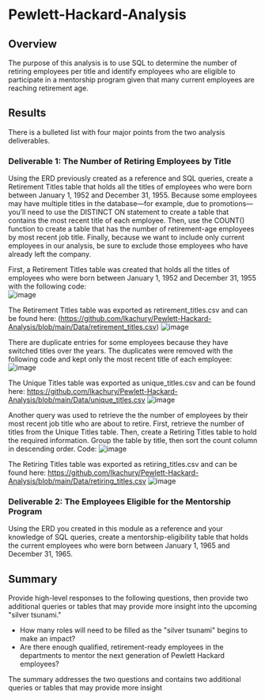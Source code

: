 # Pewlett-Hackard-Analysis

## Overview 
The purpose of this analysis is to use SQL to determine the number of retiring employees per title and identify employees who are eligible to participate in a mentorship program given that many current employees are reaching retirement age.


## Results
There is a bulleted list with four major points from the two analysis deliverables.

### Deliverable 1: The Number of Retiring Employees by Title
Using the ERD previously created as a reference and SQL queries, create a Retirement Titles table that holds all the titles of employees who were born between January 1, 1952 and December 31, 1955. Because some employees may have multiple titles in the database—for example, due to promotions—you’ll need to use the DISTINCT ON statement to create a table that contains the most recent title of each employee. Then, use the COUNT() function to create a table that has the number of retirement-age employees by most recent job title. Finally, because we want to include only current employees in our analysis, be sure to exclude those employees who have already left the company.

First, a Retirement Titles table was created that holds all the titles of employees who were born between January 1, 1952 and December 31, 1955 with the following code:  
![image](https://user-images.githubusercontent.com/108038989/184790961-91d2427b-a9e1-4ab8-bbee-7b660b6bbcde.png)

The Retirement Titles table was exported as retirement_titles.csv and can be found here: 
(https://github.com/lkachury/Pewlett-Hackard-Analysis/blob/main/Data/retirement_titles.csv)
![image](https://user-images.githubusercontent.com/108038989/184791268-82ada60b-54f1-4f48-9a32-ed0e313e4fc6.png)

There are duplicate entries for some employees because they have switched titles over the years. The duplicates were removed with the following code and kept only the most recent title of each employee:
![image](https://user-images.githubusercontent.com/108038989/184792430-b8f741ff-4b29-4cd3-8cc5-3abb88836f2b.png)

The Unique Titles table was exported as unique_titles.csv and can be found here:
https://github.com/lkachury/Pewlett-Hackard-Analysis/blob/main/Data/unique_titles.csv
![image](https://user-images.githubusercontent.com/108038989/184792559-b9ca5202-b929-4384-9b5c-42158331169d.png)

Another query was used to retrieve the the number of employees by their most recent job title who are about to retire. First, retrieve the number of titles from the Unique Titles table. Then, create a Retiring Titles table to hold the required information. Group the table by title, then sort the count column in descending order.
Code: 
![image](https://user-images.githubusercontent.com/108038989/184793673-e0097e8e-d132-4a6d-8bd0-bfe29a45784e.png)

The Retiring Titles table was exported as retiring_titles.csv and can be found here:
https://github.com/lkachury/Pewlett-Hackard-Analysis/blob/main/Data/retiring_titles.csv
![image](https://user-images.githubusercontent.com/108038989/184793621-237db3c3-d0ff-4570-a456-d952e743acaf.png)

### Deliverable 2: The Employees Eligible for the Mentorship Program
Using the ERD you created in this module as a reference and your knowledge of SQL queries, create a mentorship-eligibility table that holds the current employees who were born between January 1, 1965 and December 31, 1965.


## Summary
Provide high-level responses to the following questions, then provide two additional queries or tables that may provide more insight into the upcoming "silver tsunami."
- How many roles will need to be filled as the "silver tsunami" begins to make an impact?
- Are there enough qualified, retirement-ready employees in the departments to mentor the next generation of Pewlett Hackard employees?

The summary addresses the two questions and contains two additional queries or tables that may provide more insight
